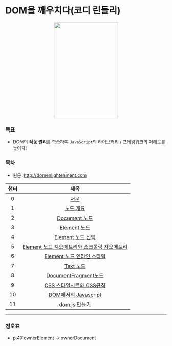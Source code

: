 # DOM을 깨우치다(코디 린들리)

<p align='center'><img src="https://user-images.githubusercontent.com/76730867/141681254-0ffcaf89-add0-4b80-91aa-8f45ecf9db9a.jpg" width="200" height="300"/></center></p>

### 목표 

- DOM의 **작동 원리**를 학습하여 `JavaScript`의 라이브러리 / 프레임워크의 이해도를 높이자!

### 목차

- 원문: http://domenlightenment.com

|  챕터 |      제목      |
|:-----:|:-------------: |
|   0   |[서문][0장]     |
|   1   |[노드 개요][1장] |
|   2   |[Document 노드][2장] |
|   3   |[Element 노드][3장] |
|   4   |[Element 노드 선택][4장] |
|   5   |[Element 노드 지오메트리와 스크롤링 지오메트리][5장] |
|   6   |[Element 노드 인라인 스타일][6장] |
|   7   |[Text 노드][7장] |
|   8   |[DocumentFragment노드][8장] |
|   9   |[CSS 스타일시트와 CSS규칙][9장] |
|   10  |[DOM에서의 Javascript][10장] |
|   11  |[dom.js 만들기][11장] |

[0장]: https://github.com/projectkorea/dom-enlightenment/blob/main/notes/0%EC%9E%A5_%EC%84%9C%EB%AC%B8.md
[1장]: https://github.com/projectkorea/dom-enlightenment/blob/main/notes/1%EC%9E%A5_%EB%85%B8%EB%93%9C%EA%B0%9C%EC%9A%94.md
[2장]: https://github.com/projectkorea/dom-enlightenment/tree/main/notes
[3장]: https://github.com/projectkorea/dom-enlightenment/tree/main/notes
[4장]: https://github.com/projectkorea/dom-enlightenment/tree/main/notes
[5장]: https://github.com/projectkorea/dom-enlightenment/tree/main/notes
[6장]: https://github.com/projectkorea/dom-enlightenment/tree/main/notes
[7장]: https://github.com/projectkorea/dom-enlightenment/tree/main/notes
[8장]: https://github.com/projectkorea/dom-enlightenment/tree/main/notes
[9장]: https://github.com/projectkorea/dom-enlightenment/tree/main/notes
[10장]: https://github.com/projectkorea/dom-enlightenment/tree/main/notes
[11장]: https://github.com/projectkorea/dom-enlightenment/tree/main/notes


---
### 정오표

- p.47 ownerElement -> ownerDocument
